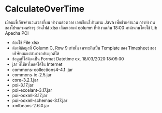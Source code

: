# CalculateOverTime
เมื่อผมขี้เกียจคำนวนเวลาที่ผม ทำงานล่วงเวลา เลยเขียนโปรแกรม Java เพื่อช่วยคำนวน การทำงานของโปรแกรมคร่าวๆ อ่านไฟล์ xlsx เลือกเอาแต่ column ที่ทำงานเกิน 18:00 มาคำนวนโดยใช้ Lib Apacha POI
- ต้องใช้ File xlsx 
- ต้องมีข้อมูลที่ Column C, Row 9 เท่านั้น เพราะมันเป็น Template ของ Timesheet ของบริษัทผมแต่สามารถประยุกต์ได้
- ข้อมูลที่ใส่ต้องเป็น Format Datetime ex. 18/03/2020 18:09:00
- jar ที่ใช้หาโหลดได้ใน Internet
 - commons-collections4-4.1 .jar
 - commons-io-2.5.jar
 - core-3.2.1.jar
 - poi-3.17.jar
 - poi-excelant-3.17.jar
 - poi-ooxml-3.17.jar
 - poi-ooxml-schemas-3.17.jar
 - xmlbeans-2.6.0.jar
